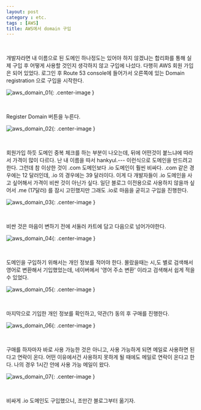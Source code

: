 ```yaml
---
layout: post
category : etc.
tags : [AWS]
title: AWS에서 domain 구입
---
```


<br/>

개발자라면 내 이름으로 된 도메인 하나정도는 있어야 하지 않겠냐는 합리화를 통해 실제 구입 후 어떻게 사용할 것인지 생각하지 않고 구입에 나섰다. 다행히 AWS 회원 가입은 되어 있었다. 로그인 후 Route 53 console에 들어가서 오른쪽에 있는 Domain registration 으로 구입을 시작한다.

![aws_domain_01](https://user-images.githubusercontent.com/25781932/33268843-01807e94-d3c2-11e7-8241-85fc98ebee64.jpg){: .center-image }

<br/>

Register Domain 버튼을 누른다.

![aws_domain_02](https://user-images.githubusercontent.com/25781932/33268850-070a4430-d3c2-11e7-9f28-dee0403eb60c.JPG){: .center-image }

<br/>

회원가입 하듯 도메인 중복 체크를 하는 부분이 나오는데, 뒤에 어떤것이 붙느냐에 따라서 가격이 많이 다르다. 난 내 이름을 따서 hankyul.--- 이런식으로 도메인을 만드려고 한다. 그런데 참 이상한 것이 .com 도메인보다 .io 도메인이 훨씬 비싸다. .com 같은 경우에는 12 달러인데, .io 의 경우에는 39 달러이다. 이게 다 개발자들이 .io 도메인을 사고 싶어해서 가격이 비싼 것이 아닌가 싶다. 일단 블로그 이전용으로 사용하지 않을까 싶어서 .me (17달러) 를 잠시 고민했지만 그래도 .io로 마음을 굳히고 구입을 진행한다.


![aws_domain_03](https://user-images.githubusercontent.com/25781932/33268857-08d86d5a-d3c2-11e7-8a0c-57bd4d1883c1.jpg){: .center-image }

<br/>

 비싼 것은 마음이 변하기 전에 서둘러 카트에 담고 다음으로 넘어가야한다.


![aws_domain_04](https://user-images.githubusercontent.com/25781932/33268860-0a958d94-d3c2-11e7-959b-ccaa3de072f8.jpg){: .center-image }


<br/>

도메인을 구입하기 위해서는 개인 정보를 적어야 한다. 몰랐을때는 시,도 별로 검색해서 영어로 변환해서 기입했었는데, 네이버에서 '영어 주소 변환' 이라고 검색해서 쉽게 적을 수 있었다.

![aws_domain_05](https://user-images.githubusercontent.com/25781932/33268861-0be20920-d3c2-11e7-98b8-a27ab258bb90.jpg){: .center-image }


<br/>

마지막으로 기입한 개인 정보를 확인하고, 약관(?) 동의 후 구매를 진행한다.

![aws_domain_06](https://user-images.githubusercontent.com/25781932/33268862-0ce7f884-d3c2-11e7-8977-310402594faa.jpg){: .center-image }

<br/>

구매를 하자마자 바로 사용 가능한 것은 아니고, 사용 가능하게 되면 메일로 사용하면 된다고 연락이 온다. 어떤 이유에서건 사용하지 못하게 될 때에도 메일로 연락이 온다고 한다. 나의 경우 1시간 안에 사용 가능 메일이 왔다.

![aws_domain_07](https://user-images.githubusercontent.com/25781932/33268865-0e4389aa-d3c2-11e7-8211-ea1ac57e8fcb.JPG){: .center-image }

<br/>

비싸게 .io 도메인도 구입했으니, 조만간 블로그부터 옮기자.